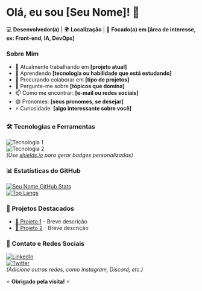 # Olá, eu sou [Seu Nome]! 👋  

💻 **Desenvolvedor(a)** | 🌍 **Localização** | 🚀 **Focado(a) em [área de interesse, ex: Front-end, IA, DevOps]**  

### Sobre Mim  
- 🔭 Atualmente trabalhando em **[projeto atual]**  
- 🌱 Aprendendo **[tecnologia ou habilidade que está estudando]**  
- 👯 Procurando colaborar em **[tipo de projetos]**  
- 💬 Pergunte-me sobre **[tópicos que domina]**  
- 📫 Como me encontrar: **[e-mail ou redes sociais]**  
- 😄 Pronomes: **[seus pronomes, se desejar]**  
- ⚡ Curiosidade: **[algo interessante sobre você]**  

### 🛠️ Tecnologias e Ferramentas  
![Tecnologia 1](https://img.shields.io/badge/-Tecnologia1-000?style=flat&logo=nomedalogo)  
![Tecnologia 2](https://img.shields.io/badge/-Tecnologia2-000?style=flat&logo=nomedalogo)  
*(Use [shields.io](https://shields.io/) para gerar badges personalizadas)*  

### 📊 Estatísticas do GitHub  
[![Seu Nome GitHub Stats](https://github-readme-stats.vercel.app/api?username=SEUUSERNAME&show_icons=true&theme=radical)](https://github.com/SEUUSERNAME)  
[![Top Langs](https://github-readme-stats.vercel.app/api/top-langs/?username=SEUUSERNAME&layout=compact&theme=radical)](https://github.com/SEUUSERNAME)  

### 📌 Projetos Destacados  
- [🔗 Projeto 1](link) - Breve descrição  
- [🔗 Projeto 2](link) - Breve descrição  

### 🌟 Contato e Redes Sociais  
[![LinkedIn](https://img.shields.io/badge/-LinkedIn-blue?style=flat&logo=linkedin)](https://linkedin.com/in/seuuser)  
[![Twitter](https://img.shields.io/badge/-Twitter-1DA1F2?style=flat&logo=twitter)](https://twitter.com/seuuser)  
*(Adicione outras redes, como Instagram, Discord, etc.)*  

⭐ **Obrigado pela visita!** ⭐  
